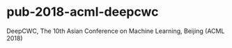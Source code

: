 # pub-2018-acml-deepcwc
DeepCWC, The 10th Asian Conference on Machine Learning, Beijing (ACML 2018)
